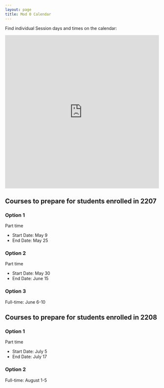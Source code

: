 ```yaml
---
layout: page
title: Mod 0 Calendar
---
```


Find individual Session days and times on the calendar: 

<iframe src="https://calendar.google.com/calendar/embed?src=casimircreative.com_12p4693hmer1orcepp74vg77pg%40group.calendar.google.com&ctz=America%2FDenver" style="border: 0" width="100%" height="500" frameborder="0" scrolling="yes"></iframe>

## Courses to prepare for students enrolled in 2207
### Option 1

Part time
- Start Date: May 9
- End Date: May 25

### Option 2

Part time
- Start Date: May 30
- End Date: June 15

### Option 3

Full-time: June 6-10

## Courses to prepare for students enrolled in 2208
### Option 1

Part time
- Start Date: July 5
- End Date: July 17

### Option 2

Full-time: August 1-5

<br>
<br>
<br>
<br>